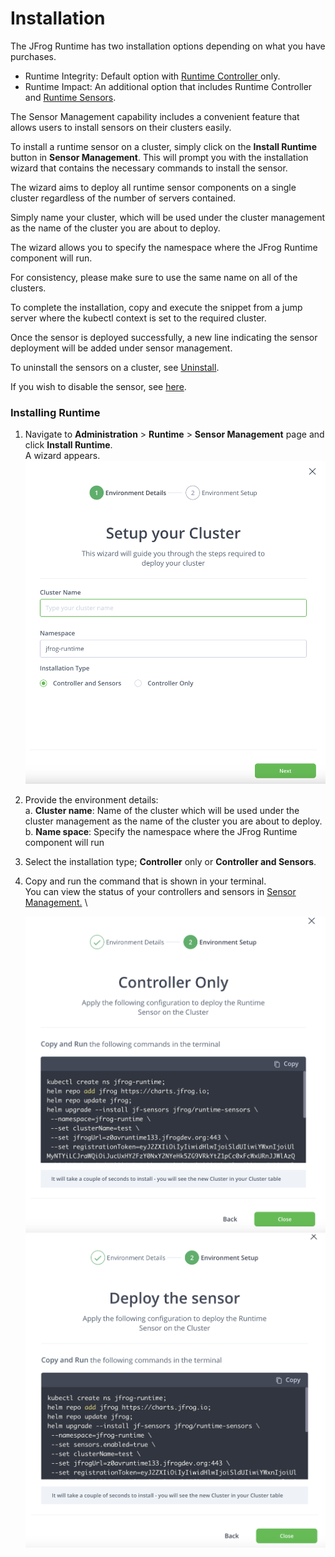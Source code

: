 # Installation

The JFrog Runtime has two installation options depending on what you have purchases.&#x20;

* Runtime Integrity: Default option with [Runtime Controller ](../../get-started/solution-architecture.md#controller)only.&#x20;
* Runtime Impact: An additional option that includes Runtime Controller and [Runtime Sensors](../../get-started/solution-architecture.md#runtime-sensor).&#x20;

The Sensor Management capability includes a convenient feature that allows users to install sensors on their clusters easily.

To install a runtime sensor on a cluster, simply click on the **Install Runtime** button in **Sensor Management**. This will prompt you with the installation wizard that contains the necessary commands to install the sensor.

The wizard aims to deploy all runtime sensor components on a single cluster regardless of the number of servers contained.

Simply name your cluster, which will be used under the cluster management as the name of the cluster you are about to deploy.&#x20;

The wizard allows you to specify the namespace where the JFrog Runtime component will run.&#x20;

For consistency, please make sure to use the same name on all of the clusters. &#x20;

To complete the installation, copy and execute the snippet from a jump server where the kubectl context is set to the required cluster.&#x20;

Once the sensor is deployed successfully, a new line indicating the sensor deployment will be added under sensor management.&#x20;

To uninstall the sensors on a cluster, see [Uninstall](uninstall-sensors.md).&#x20;

If you wish to disable the sensor, see [here](enable-disable-runtime-sensors..md).&#x20;

### Installing Runtime

1. Navigate to **Administration** > **Runtime** > **Sensor Management** page and click **Install Runtime**. \
   A wizard appears. \
   ![](<../../.gitbook/assets/Screenshot 2024-09-03 at 15.59.41.png>)
2. Provide the environment details:\
   a. **Cluster name**: Name of the cluster which will be used under the cluster management as the name of the cluster you are about to deploy. \
   b. **Name space**: Specify the namespace where the JFrog Runtime component will run
3. Select the installation type; **Controller** only or **Controller and Sensors**. &#x20;
4.  Copy and run the command that is shown in your terminal. \
    You can view the status of your controllers and sensors in [Sensor Management.](broken-reference) \


    ![](<../../.gitbook/assets/Screenshot 2024-09-03 at 16.01.03.png>) ![](<../../.gitbook/assets/Screenshot 2024-09-03 at 16.05.28.png>)








